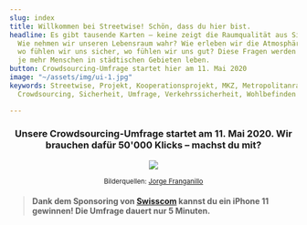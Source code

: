 ```yaml
---
slug: index
title: Willkommen bei Streetwise! Schön, dass du hier bist.
headline: Es gibt tausende Karten – keine zeigt die Raumqualität aus Sicht der Bevölkerung.
  Wie nehmen wir unseren Lebensraum wahr? Wie erleben wir die Atmosphäre eines Ortes,
  wo fühlen wir uns sicher, wo fühlen wir uns gut? Diese Fragen werden umso wichtiger,
  je mehr Menschen in städtischen Gebieten leben.
button: Crowdsourcing-Umfrage startet hier am 11. Mai 2020
image: "~/assets/img/ui-1.jpg"
keywords: Streetwise, Projekt, Kooperationsprojekt, MKZ, Metropolitanraum, Zürich,
  Crowdsourcing, Sicherheit, Umfrage, Verkehrssicherheit, Wohlbefinden

---
```

<center>

### Unsere Crowdsourcing-Umfrage startet am 11.&nbsp;Mai 2020. Wir brauchen dafür 50'000&nbsp;Klicks – machst du mit?

![](/media/ui-1.jpg)

<small>Bilderquellen: [Jorge Franganillo](https://flickr.com/photos/franganillo/24625645967/)</small>

</center>

> #### **Dank dem Sponsoring von** [**Swisscom**](https://swisscom.ch) **kannst du ein iPhone 11 gewinnen! Die Umfrage dauert nur 5 Minuten.**
